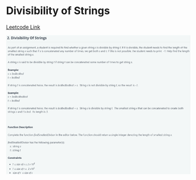 # Divisibility of Strings

[Leetcode Link](https://leetcode.com/discuss/general-discussion/680341/Divisibility-of-Strings)

![prompt](./prompt.png)
